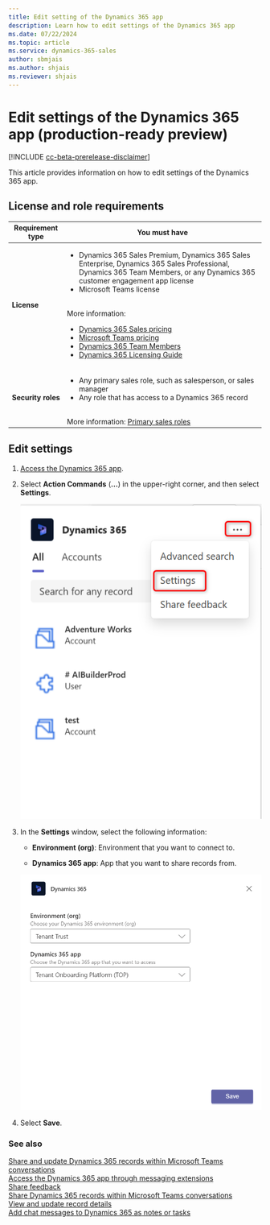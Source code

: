 ```yaml
---
title: Edit setting of the Dynamics 365 app
description: Learn how to edit settings of the Dynamics 365 app
ms.date: 07/22/2024
ms.topic: article
ms.service: dynamics-365-sales
author: sbmjais
ms.author: shjais
ms.reviewer: shjais 
---
```


# Edit settings of the Dynamics 365 app (production-ready preview)

[!INCLUDE [cc-beta-prerelease-disclaimer](../../includes/cc-beta-prerelease-disclaimer.md)]

This article provides information on how to edit settings of the Dynamics 365 app.

## License and role requirements

| Requirement type | You must have |
|-----------------------|---------|
| **License** | <ul><li>Dynamics 365 Sales Premium, Dynamics 365 Sales Enterprise, Dynamics 365 Sales Professional, Dynamics 365 Team Members, or any Dynamics 365 customer engagement app license</li> <li>Microsoft Teams license</li></ul>  <br>More information: <ul><li>[Dynamics 365 Sales pricing](https://dynamics.microsoft.com/sales/pricing/)</li><li>[Microsoft Teams pricing](https://www.microsoft.com/microsoft-teams/compare-microsoft-teams-options?activetab=pivot:primaryr2&rtc=1)</li><li>[Dynamics 365 Team Members](/dynamics365/get-started/team-members-license)</li><li>[Dynamics 365 Licensing Guide](https://go.microsoft.com/fwlink/?LinkId=866544&clcid=0x409)</li></ul> |
| **Security roles** | <ul><li>Any primary sales role, such as salesperson, or sales manager</li><li>Any role that has access to a Dynamics 365 record</li></ul> <br>  More information: [Primary sales roles](../security-roles-for-sales.md#primary-sales-roles)|

## Edit settings

1.  [Access the Dynamics 365 app](access-d365-app.md#access-the-dynamics-365-app).

2.  Select **Action Commands** (**…**) in the upper-right corner, and then select **Settings**.

    ![Access app settings](media/me-settings-menu..png "Access app settings")

3.  In the **Settings** window, select the following information:

    - **Environment (org)**: Environment that you want to connect to.

    - **Dynamics 365 app**: App that you want to share records from.

    ![Edit app settings](media/me-edit-settings..png "Edit app settings")

4.  Select **Save**.

### See also

[Share and update Dynamics 365 records within Microsoft Teams conversations](share-d365-record-overview.md)   
[Access the Dynamics 365 app through messaging extensions](access-d365-app.md)   
[Share feedback](share-feedback-d365-app.md)    
[Share Dynamics 365 records within Microsoft Teams conversations](share-dynamics-records-in-teams.md)   
[View and update record details](view-update-dynamics-records.md)   
[Add chat messages to Dynamics 365 as notes or tasks](add-chat-d365.md)   
